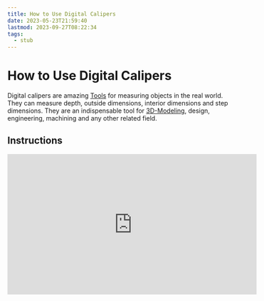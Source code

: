 ```yaml
---
title: How to Use Digital Calipers
date: 2023-05-23T21:59:40
lastmod: 2023-09-27T08:22:34
tags:
  - stub
---
```


# How to Use Digital Calipers

Digital calipers are amazing [Tools](../making/tools.md) for measuring objects in the real world. They can measure depth, outside dimensions, interior dimensions and step dimensions. They are an indispensable tool for [3D-Modeling](../3d-modeling/3d-modeling.md), design, engineering, machining and any other related field.

## Instructions

<div class="responsive-iframe-container"><iframe width="560" height="315" src="https://www.youtube.com/embed/oOZjbbe6YZk" title="YouTube video player" frameborder="0" allow="accelerometer; autoplay; clipboard-write; encrypted-media; gyroscope; picture-in-picture" allowfullscreen></iframe></div>
